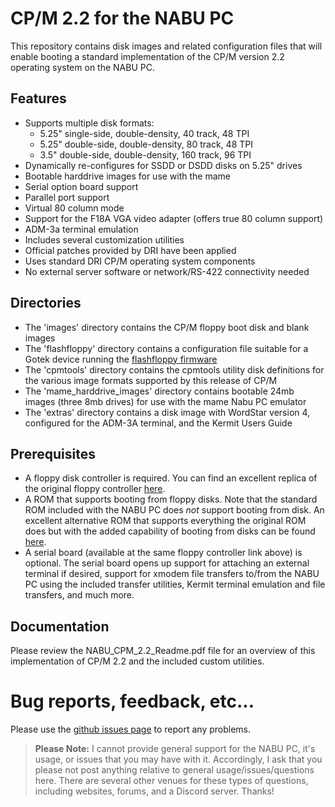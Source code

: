 # CP/M 2.2 for the NABU PC

This repository contains disk images and related configuration files that will enable booting a standard implementation of the CP/M version 2.2 operating system on the NABU PC.

 
## Features

* Supports multiple disk formats:
	- 5.25" single-side, double-density, 40 track, 48 TPI
	- 5.25" double-side, double-density, 80 track, 48 TPI
	- 3.5" double-side, double-density, 160 track, 96 TPI
* Dynamically re-configures for SSDD or DSDD disks on 5.25" drives
* Bootable harddrive images for use with the mame
* Serial option board support
* Parallel port support
* Virtual 80 column mode
* Support for the F18A VGA video adapter (offers true 80 column support)
* ADM-3a terminal emulation
* Includes several customization utilities
* Official patches provided by DRI have been applied
* Uses standard DRI CP/M operating system components
* No external server software or network/RS-422 connectivity needed

 
## Directories

* The 'images' directory contains the CP/M floppy boot disk and blank images
* The 'flashfloppy' directory contains a configuration file suitable for a Gotek device running the [flashfloppy firmware](https://github.com/keirf/flashfloppy)
* The 'cpmtools' directory contains the cpmtools utility disk definitions for the various image formats supported by this release of CP/M
* The 'mame_harddrive_images' directory contains bootable 24mb images (three 8mb drives) for use with the mame Nabu PC emulator
* The 'extras' directory contains a disk image with WordStar version 4, configured for the ADM-3A terminal, and the Kermit Users Guide

 
## Prerequisites

- A floppy disk controller is required. You can find an excellent replica of the original floppy controller [here](https://klyball.com/nabu-page).
- A ROM that supports booting from floppy disks. Note that the standard ROM included with the NABU PC does *not* support booting from disk. An excellent alternative ROM that supports everything the original ROM does but with the added capability of booting from disks can be found [here](https://github.com/labomb/NABU_PC_Stuff/tree/master/ROM-version-14-patched).
- A serial board (available at the same floppy controller link above) is optional. The serial board opens up support for attaching an external terminal if desired, support for xmodem file transfers to/from the NABU PC using the included transfer utilities, Kermit terminal emulation and file transfers, and much more.

 
## Documentation

Please review the NABU_CPM_2.2_Readme.pdf file for an overview of this implementation of CP/M 2.2 and the included custom utilities.

 
# Bug reports, feedback, etc...

Please use the [github issues page](https://github.com/labomb/NABU_PC_CPM_2.2/issues) to report any problems.

>**Please Note:**
 I cannot provide general support for the NABU PC, it's usage, or issues that you may have with it. Accordingly, I ask that you please not post anything relative to general usage/issues/questions here. There are several other venues for these types of questions, including websites, forums, and a Discord server. Thanks!
 

